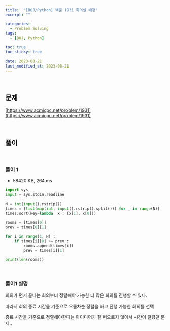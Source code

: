 ```yaml
---
title:  "[BOJ/Python] 백준 1931 회의실 배정"
excerpt: ""

categories:
  - Problem Solving
tags:
  - [BOJ, Python]

toc: true
toc_sticky: true
 
date: 2023-08-21
last_modified_at: 2023-08-21
---
```


<br>

## **문제**

[https://www.acmicpc.net/problem/1931](https://www.acmicpc.net/problem/1931)

<br>

## **풀이**

<br>

### **풀이 1**

- 58420 KB, 264 ms

```python
import sys
input = sys.stdin.readline

N = int(input().rstrip())
times = [list(map(int, input().rstrip().split())) for _ in range(N)]
times.sort(key=lambda  x : (x[1], x[0]))

rooms = [times[0]]
prev = times[0][1]

for i in range(1, N) :
    if times[i][0] >= prev :
        rooms.append(times[i])
        prev = times[i][1]

print(len(rooms))
```

<br>

### **풀이1 설명**

회의가 먼저 끝나는 회의부터 정렬해야 가능한 더 많은 회의를 진행할 수 있다.

따라서 회의 종료 시간을 기준으로 오름차순 정렬을 하고 진행 가능한 회의를 선택

종료 시간을 기준으로 정렬해야한다는 아이디어가 잘 떠오르지 않아서 시간이 걸렸던 문제..


<br>